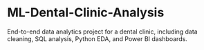 # ML-Dental-Clinic-Analysis
End-to-end data analytics project for a dental clinic, including data cleaning, SQL analysis, Python EDA, and Power BI dashboards.
